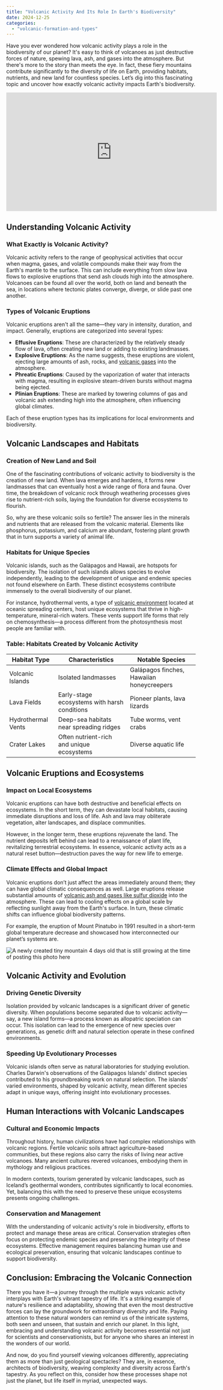 ```yaml
---
title: "Volcanic Activity And Its Role In Earth's Biodiversity"
date: 2024-12-25
categories: 
  - "volcanic-formation-and-types"
---
```


Have you ever wondered how volcanic activity plays a role in the biodiversity of our planet? It's easy to think of volcanoes as just destructive forces of nature, spewing lava, ash, and gases into the atmosphere. But there's more to the story than meets the eye. In fact, these fiery mountains contribute significantly to the diversity of life on Earth, providing habitats, nutrients, and new land for countless species. Let’s dig into this fascinating topic and uncover how exactly volcanic activity impacts Earth's biodiversity.

<iframe width="560" height="315" src="https://www.youtube.com/embed/0SK-jYdEgfE" frameborder="0" allow="accelerometer; autoplay; encrypted-media; gyroscope; picture-in-picture" allowfullscreen></iframe>

  

## Understanding Volcanic Activity

### What Exactly is Volcanic Activity?

Volcanic activity refers to the range of geophysical activities that occur when magma, gases, and volatile compounds make their way from the Earth's mantle to the surface. This can include everything from slow lava flows to explosive eruptions that send ash clouds high into the atmosphere. Volcanoes can be found all over the world, both on land and beneath the sea, in locations where tectonic plates converge, diverge, or slide past one another.

### Types of Volcanic Eruptions

Volcanic eruptions aren't all the same—they vary in intensity, duration, and impact. Generally, eruptions are categorized into several types:

- **Effusive Eruptions**: These are characterized by the relatively steady flow of lava, often creating new land or adding to existing landmasses.
- **Explosive Eruptions**: As the name suggests, these eruptions are violent, ejecting large amounts of ash, rocks, and [volcanic gases](https://magmamatters.com/the-art-and-science-of-volcano-monitoring/ "The Art and Science of Volcano Monitoring") into the atmosphere.
- **Phreatic Eruptions**: Caused by the vaporization of water that interacts with magma, resulting in explosive steam-driven bursts without magma being ejected.
- **Plinian Eruptions**: These are marked by towering columns of gas and volcanic ash extending high into the atmosphere, often influencing global climates.

Each of these eruption types has its implications for local environments and biodiversity.

## Volcanic Landscapes and Habitats

### Creation of New Land and Soil

One of the fascinating contributions of volcanic activity to biodiversity is the creation of new land. When lava emerges and hardens, it forms new landmasses that can eventually host a wide range of flora and fauna. Over time, the breakdown of volcanic rock through weathering processes gives rise to nutrient-rich soils, laying the foundation for diverse ecosystems to flourish.

So, why are these volcanic soils so fertile? The answer lies in the minerals and nutrients that are released from the volcanic material. Elements like phosphorus, potassium, and calcium are abundant, fostering plant growth that in turn supports a variety of animal life.

### Habitats for Unique Species

Volcanic islands, such as the Galápagos and Hawaii, are hotspots for biodiversity. The isolation of such islands allows species to evolve independently, leading to the development of unique and endemic species not found elsewhere on Earth. These distinct ecosystems contribute immensely to the overall biodiversity of our planet.

For instance, hydrothermal vents, a type of [volcanic environment](https://magmamatters.com/geothermal-energy-and-its-volcanic-origins/ "Geothermal Energy and Its Volcanic Origins") located at oceanic spreading centers, host unique ecosystems that thrive in high-temperature, mineral-rich waters. These vents support life forms that rely on chemosynthesis—a process different from the photosynthesis most people are familiar with.

### Table: Habitats Created by Volcanic Activity

| **Habitat Type** | **Characteristics** | **Notable Species** |
| --- | --- | --- |
| Volcanic Islands | Isolated landmasses | Galápagos finches, Hawaiian honeycreepers |
| Lava Fields | Early-stage ecosystems with harsh conditions | Pioneer plants, lava lizards |
| Hydrothermal Vents | Deep-sea habitats near spreading ridges | Tube worms, vent crabs |
| Crater Lakes | Often nutrient-rich and unique ecosystems | Diverse aquatic life |

## Volcanic Eruptions and Ecosystems

### Impact on Local Ecosystems

Volcanic eruptions can have both destructive and beneficial effects on ecosystems. In the short term, they can devastate local habitats, causing immediate disruptions and loss of life. Ash and lava may obliterate vegetation, alter landscapes, and displace communities.

However, in the longer term, these eruptions rejuvenate the land. The nutrient deposits left behind can lead to a renaissance of plant life, revitalizing terrestrial ecosystems. In essence, volcanic activity acts as a natural reset button—destruction paves the way for new life to emerge.

### Climate Effects and Global Impact

Volcanic eruptions don’t just affect the areas immediately around them; they can have global climatic consequences as well. Large eruptions release substantial amounts of [volcanic ash and gases like sulfur dioxide](https://magmamatters.com/the-environmental-impact-of-volcanic-eruptions-2/ "The Environmental Impact of Volcanic Eruptions") into the atmosphere. These can lead to cooling effects on a global scale by reflecting sunlight away from the Earth's surface. In turn, these climatic shifts can influence global biodiversity patterns.

For example, the eruption of Mount Pinatubo in 1991 resulted in a short-term global temperature decrease and showcased how interconnected our planet’s systems are.

![A newly created tiny mountain 4 days old that is still growing at the time of posting this photo here](images/volcanic-72-683x1024.jpg)

## Volcanic Activity and Evolution

### Driving Genetic Diversity

Isolation provided by volcanic landscapes is a significant driver of genetic diversity. When populations become separated due to volcanic activity—say, a new island forms—a process known as allopatric speciation can occur. This isolation can lead to the emergence of new species over generations, as genetic drift and natural selection operate in these confined environments.

### Speeding Up Evolutionary Processes

Volcanic islands often serve as natural laboratories for studying evolution. Charles Darwin's observations of the Galápagos Islands' distinct species contributed to his groundbreaking work on natural selection. The islands' varied environments, shaped by volcanic activity, mean different species adapt in unique ways, offering insight into evolutionary processes.

## Human Interactions with Volcanic Landscapes

### Cultural and Economic Impacts

Throughout history, human civilizations have had complex relationships with volcanic regions. Fertile volcanic soils attract agriculture-based communities, but these regions also carry the risks of living near active volcanoes. Many ancient cultures revered volcanoes, embodying them in mythology and religious practices.

In modern contexts, tourism generated by volcanic landscapes, such as Iceland’s geothermal wonders, contributes significantly to local economies. Yet, balancing this with the need to preserve these unique ecosystems presents ongoing challenges.

### Conservation and Management

With the understanding of volcanic activity's role in biodiversity, efforts to protect and manage these areas are critical. Conservation strategies often focus on protecting endemic species and preserving the integrity of these ecosystems. Effective management requires balancing human use and ecological preservation, ensuring that volcanic landscapes continue to support biodiversity.

## Conclusion: Embracing the Volcanic Connection

There you have it—a journey through the multiple ways volcanic activity interplays with Earth's vibrant tapestry of life. It's a striking example of nature's resilience and adaptability, showing that even the most destructive forces can lay the groundwork for extraordinary diversity and life. Paying attention to these natural wonders can remind us of the intricate systems, both seen and unseen, that sustain and enrich our planet. In this light, embracing and understanding volcanic activity becomes essential not just for scientists and conservationists, but for anyone who shares an interest in the wonders of our world.

And now, do you find yourself viewing volcanoes differently, appreciating them as more than just geological spectacles? They are, in essence, architects of biodiversity, weaving complexity and diversity across Earth's tapestry. As you reflect on this, consider how these processes shape not just the planet, but life itself in myriad, unexpected ways.
